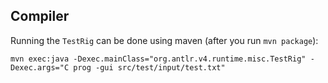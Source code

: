 Compiler
--------

Running the `TestRig` can be done using maven (after you run `mvn package`):

    mvn exec:java -Dexec.mainClass="org.antlr.v4.runtime.misc.TestRig" -Dexec.args="C prog -gui src/test/input/test.txt"